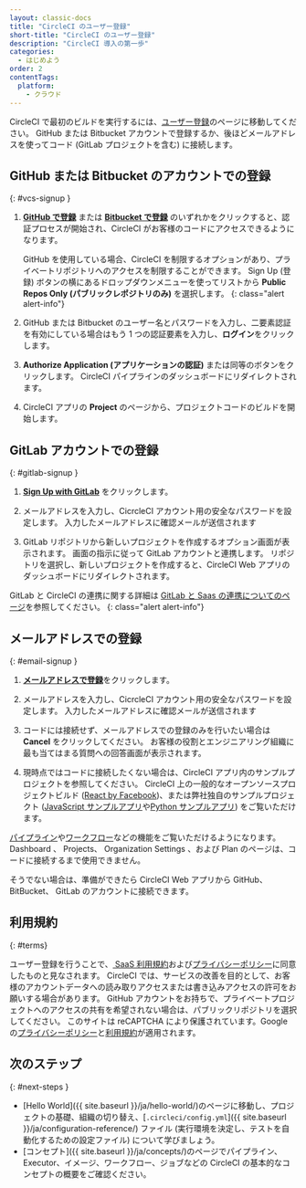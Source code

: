```yaml
---
layout: classic-docs
title: "CircleCI のユーザー登録"
short-title: "CircleCI のユーザー登録"
description: "CircleCI 導入の第一歩"
categories:
  - はじめよう
order: 2
contentTags:
  platform:
    - クラウド
---
```


CircleCI で最初のビルドを実行するには、[ユーザー登録](https://circleci.com/ja/signup/)のページに移動してください。 GitHub または Bitbucket アカウントで登録するか、後ほどメールアドレスを使ってコード (GitLab プロジェクトを含む) に接続します。

## GitHub または Bitbucket のアカウントでの登録
{: #vcs-signup }

1. [**GitHub で登録**](https://circleci.com/auth/vcs-connect?connection=Github) または [**Bitbucket で登録**](https://circleci.com/auth/vcs-connect?connection=Bitbucket) のいずれかをクリックすると、認証プロセスが開始され、CircleCI がお客様のコードにアクセスできるようになります。

    GitHub を使用している場合、CircleCI を制限するオプションがあり、プライベートリポジトリへのアクセスを制限することができます。 Sign Up (登録) ボタンの横にあるドロップダウンメニューを使ってリストから **Public Repos Only (パブリックレポジトリのみ)** を選択します。
    {: class="alert alert-info"}

2. GitHub または Bitbucket のユーザー名とパスワードを入力し、二要素認証を有効にしている場合はもう 1 つの認証要素を入力し、**ログイン**をクリックします。

3. **Authorize Application (アプリケーションの認証)** または同等のボタンをクリックします。 CircleCI パイプラインのダッシュボードにリダイレクトされます。

4. CircleCI アプリの **Project** のページから、プロジェクトコードのビルドを開始します。

## GitLab アカウントでの登録
{: #gitlab-signup }

1. [**Sign Up with GitLab**](https://circleci.com/auth/signup/) をクリックします。

2. メールアドレスを入力し、CicrcleCI アカウント用の安全なパスワードを設定します。 入力したメールアドレスに確認メールが送信されます

3. GitLab リポジトリから新しいプロジェクトを作成するオプション画面が表示されます。 画面の指示に従って GitLab アカウントと連携します。 リポジトリを選択し、新しいプロジェクトを作成すると、CircleCI Web アプリのダッシュボードにリダイレクトされます。

GitLab と CircleCI の連携に関する詳細は [GitLab と Saas の連携についてのページ]({{site.baseurl}}/ja/gitlab-integration)を参照してください。
{: class="alert alert-info"}

## メールアドレスでの登録
{: #email-signup }

1. [**メールアドレスで登録**](https://circleci.com/auth/signup/)をクリックします。

2. メールアドレスを入力し、CicrcleCI アカウント用の安全なパスワードを設定します。 入力したメールアドレスに確認メールが送信されます

3. コードには接続せず、メールアドレスでの登録のみを行いたい場合は **Cancel** をクリックしてください。 お客様の役割とエンジニアリング組織に最も当てはまる質問への回答画面が表示されます。

4. 現時点ではコードに接続したくない場合は、CircleCI アプリ内のサンプルプロジェクトを参照してください。 CircleCI 上の一般的なオープンソースプロジェクトビルド ([React by Facebook](https://app.circleci.com/pipelines/github/facebook/react))、または弊社独自のサンプルプロジェクト ([JavaScript サンプルアプリ](https://app.circleci.com/pipelines/github/CircleCI-Public/sample-javascript-cfd/)や[Python サンプルアプリ](https://app.circleci.com/pipelines/github/CircleCI-Public/sample-python-cfd/)) をご覧いただけます。

[パイプライン]({{site.baseurl}}/ja/pipelines/)や[ワークフロー]({{site.baseurl}}/ja/workflows)などの機能をご覧いただけるようになります。 Dashboard 、 Projects、 Organization Settings 、および Plan のページは、コードに接続するまで使用できません。

そうでない場合は、準備ができたら CircleCI Web アプリから GitHub、BitBucket、 GitLab のアカウントに接続できます。

## 利用規約
{: #terms}

ユーザー登録を行うことで、[ SaaS 利用規約](https://circleci.com/terms-of-service/)および[プライバシーポリシー](https://circleci.com/privacy/)に同意したものと見なされます。 CircleCI では、サービスの改善を目的として、お客様のアカウントデータへの読み取りアクセスまたは書き込みアクセスの許可をお願いする場合があります。 GitHub アカウントをお持ちで、プライベートプロジェクトへのアクセスの共有を希望されない場合は、パブリックリポジトリを選択してください。 このサイトは reCAPTCHA により保護されています。Google の[プライバシーポリシー](https://policies.google.com/privacy?hl=ja)と[利用規約](https://policies.google.com/terms?hl=ja)が適用されます。

## 次のステップ
{: #next-steps }

- [Hello World]({{ site.baseurl }}/ja/hello-world/)のページに移動し、プロジェクトの基礎、組織の切り替え、[`.circleci/config.yml`]({{ site.baseurl }}/ja/configuration-reference/) ファイル (実行環境を決定し、テストを自動化するための設定ファイル) について学びましょう。
- [コンセプト]({{ site.baseurl }}/ja/concepts/)のページでパイプライン、Executor、イメージ、ワークフロー、ジョブなどの CircleCI の基本的なコンセプトの概要をご確認ください。
